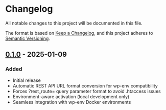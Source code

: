# Changelog

All notable changes to this project will be documented in this file.

The format is based on [Keep a Changelog](https://keepachangelog.com/en/1.0.0/),
and this project adheres to [Semantic Versioning](https://semver.org/spec/v2.0.0.html).

## [0.1.0] - 2025-01-09

### Added
- Initial release
- Automatic REST API URL format conversion for wp-env compatibility
- Forces ?rest_route= query parameter format to avoid .htaccess issues
- Environment-aware activation (local development only)
- Seamless integration with wp-env Docker environments

[0.1.0]: https://github.com/wpengine/hwptoolkit/releases/tag/hwp-wp-env-helpers-v0.1.0
